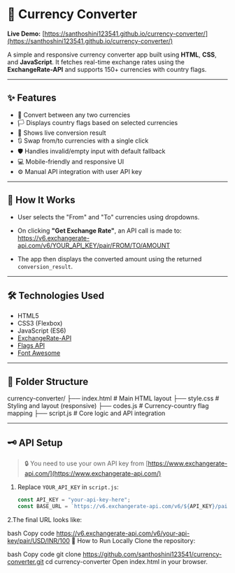 # 💱 Currency Converter

**Live Demo:** [https://santhoshini123541.github.io/currency-converter/](https://santhoshini123541.github.io/currency-converter/)

A simple and responsive currency converter app built using **HTML**, **CSS**, and **JavaScript**. It fetches real-time exchange rates using the **ExchangeRate-API** and supports 150+ currencies with country flags.

---

## ✨ Features

- 🔁 Convert between any two currencies
- 🏳️ Displays country flags based on selected currencies
- 💬 Shows live conversion result
- 🔃 Swap from/to currencies with a single click
- 🛡️ Handles invalid/empty input with default fallback
- 💻 Mobile-friendly and responsive UI
- ⚙️ Manual API integration with user API key

---

## 🧠 How It Works

- User selects the "From" and "To" currencies using dropdowns.
- On clicking **"Get Exchange Rate"**, an API call is made to:
  https://v6.exchangerate-api.com/v6/YOUR_API_KEY/pair/FROM/TO/AMOUNT
  
- The app then displays the converted amount using the returned `conversion_result`.

---

## 🛠 Technologies Used

- HTML5
- CSS3 (Flexbox)
- JavaScript (ES6)
- [ExchangeRate-API](https://www.exchangerate-api.com/)
- [Flags API](https://flagsapi.com/)
- [Font Awesome](https://fontawesome.com/)

---

## 📁 Folder Structure
currency-converter/
├── index.html # Main HTML layout
├── style.css # Styling and layout (responsive)
├── codes.js # Currency-country flag mapping
├── script.js # Core logic and API integration

---

## 🗝️ API Setup

> 🔒 You need to use your own API key from [https://www.exchangerate-api.com/](https://www.exchangerate-api.com/)

1. Replace `YOUR_API_KEY` in `script.js`:
   ```js
   const API_KEY = "your-api-key-here";
   const BASE_URL = `https://v6.exchangerate-api.com/v6/${API_KEY}/pair`;
2.The final URL looks like:

bash
Copy code
https://v6.exchangerate-api.com/v6/your-api-key/pair/USD/INR/100
🚀 How to Run Locally
Clone the repository:

bash
Copy code
git clone https://github.com/santhoshini123541/currency-converter.git
cd currency-converter
Open index.html in your browser.


